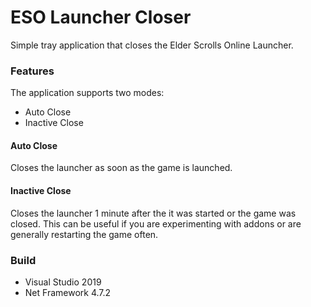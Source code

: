 # ESO Launcher Closer
Simple tray application that closes the Elder Scrolls Online Launcher.

### Features
The application supports two modes:
 * Auto Close
 * Inactive Close

#### Auto Close
Closes the launcher as soon as the game is launched.

#### Inactive Close
Closes the launcher 1 minute after the it was started or the game was closed.
This can be useful if you are experimenting with addons or are generally restarting the game often.

### Build
 * Visual Studio 2019
 * Net Framework 4.7.2